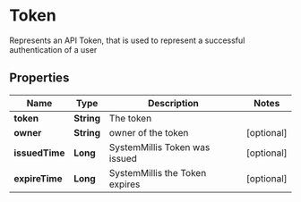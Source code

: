 

# Token

Represents an API Token, that is used to represent a successful authentication of a user 
## Properties

Name | Type | Description | Notes
------------ | ------------- | ------------- | -------------
**token** | **String** | The token | 
**owner** | **String** | owner of the token |  [optional]
**issuedTime** | **Long** | SystemMillis Token was issued |  [optional]
**expireTime** | **Long** | SystemMillis the Token expires |  [optional]



